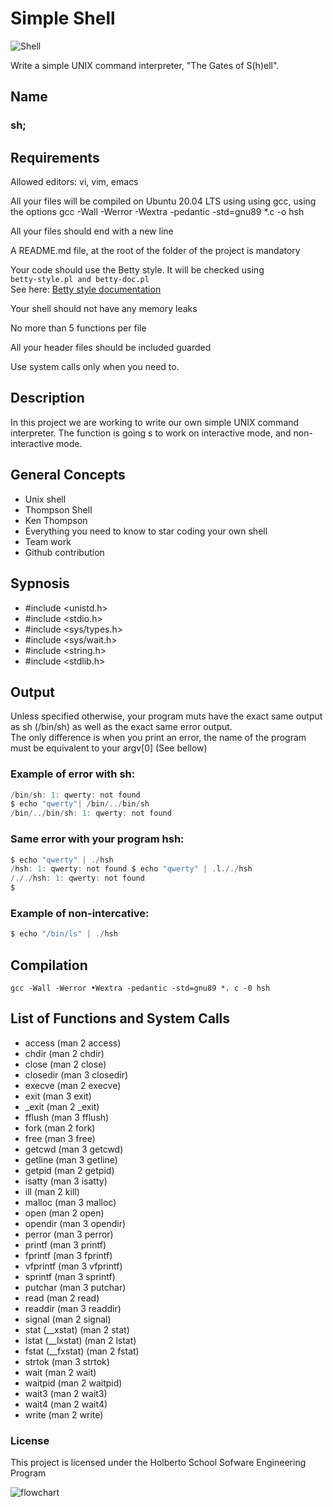 # Simple Shell 

![Shell](https://upload.wikimedia.org/wikipedia/commons/1/1d/Animated_GNU_Bash_Unix_Shell_Prompt.gif)

Write a simple UNIX command interpreter, "The Gates of S(h)ell".

## Name

### sh; 

## Requirements

Allowed editors: vi, vim, emacs

All your files will be compiled on Ubuntu 20.04 LTS using using 
gcc, using the options gcc -Wall -Werror -Wextra -pedantic -std=gnu89 *.c -o hsh

All your files should end with a new line 

A README.md file, at the root of the folder of the project is mandatory 

Your code should use the Betty style. It will be checked using \
`betty-style.pl and betty-doc.pl`\
See here:
[Betty style documentation](https://github.com/holbertonschool/Betty/wiki)

Your shell should not have any memory leaks 

No more than 5 functions per file 

All your header files should be included guarded

Use system calls only when you need to.

## Description 

In this project we are working to write our own simple UNIX command interpreter. The function is going s to work on interactive mode, and non-interactive mode.

## General Concepts

- Unix shell
- Thompson Shell
- Ken Thompson 
- Everything you need to know to star coding your own shell
- Team work
- Github contribution

## Sypnosis

* #include <unistd.h>
* #include <stdio.h>
* #include <sys/types.h>
* #include <sys/wait.h>
* #include <string.h>
* #include <stdlib.h>

## Output

Unless specified otherwise, your program muts have the exact same output as sh (/bin/sh) as well as the exact same error output.\
The only difference is when you print an error, the name of the program must be equivalent to your argv[0] (See bellow)

### **Example of error with sh:**
  
```c $ echo "qwerty" | /bin/sh
/bin/sh: 1: qwerty: not found
$ echo "qwerty"| /bin/../bin/sh
/bin/../bin/sh: 1: qwerty: not found
```

### **Same error with your program hsh:**
```c
$ echo "qwerty" | ./hsh
/hsh: 1: qwerty: not found $ echo "qwerty" | .l././hsh
/././hsh: 1: qwerty: not found
$
```

### **Example of non-intercative:**
```c
$ echo "/bin/ls" | ./hsh
```

## Compilation

`gcc -Wall -Werror •Wextra -pedantic -std=gnu89 *. c -0 hsh`

## List of Functions and System Calls

- access (man 2 access)
- chdir (man 2 chdir)
- close (man 2 close)
- closedir (man 3 closedir)
- execve (man 2 execve)
- exit (man 3 exit)
- _exit (man 2 _exit)
- fflush (man 3 fflush)
- fork (man 2 fork)
- free (man 3 free)
- getcwd (man 3 getcwd)
- getline (man 3 getline)
- getpid (man 2 getpid)
- isatty (man 3 isatty)
- ill (man 2 kill)
- malloc (man 3 malloc)
- open (man 2 open)
- opendir (man 3 opendir)
- perror (man 3 perror)
- printf (man 3 printf)
- fprintf (man 3 fprintf)
- vfprintf (man 3 vfprintf)
- sprintf (man 3 sprintf)
- putchar (man 3 putchar)
- read (man 2 read)
- readdir (man 3 readdir)
- signal (man 2 signal)
- stat (__xstat) (man 2 stat)
- lstat (__lxstat) (man 2 lstat)
- fstat (__fxstat) (man 2 fstat)
- strtok (man 3 strtok)
- wait (man 2 wait)
- waitpid (man 2 waitpid)
- wait3 (man 2 wait3)
- wait4 (man 2 wait4)
- write (man 2 write)

### License 

This project is licensed under the Holberto School Sofware Engineering Program

![flowchart](file:///Users/nelly/Desktop/Screenshot%202024-04-26%20at%202.57.15%E2%80%AFAM.png)
